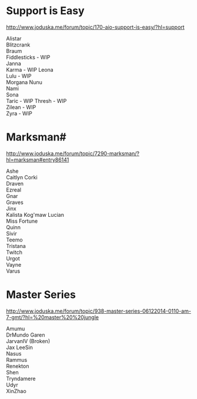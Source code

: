 Support is Easy
===================

http://www.joduska.me/forum/topic/170-aio-support-is-easy/?hl=support

Alistar		
Blitzcrank	
Braum		
Fiddlesticks - WIP	
Janna	
Karma - WIP	
Leona	
Lulu - WIP	
Morgana	
Nunu	
Nami	
Sona	
Taric - WIP	
Thresh - WIP	
Zilean - WIP	
Zyra - WIP	

Marksman#
===================

http://www.joduska.me/forum/topic/7290-marksman/?hl=marksman#entry86141

Ashe	
Caitlyn	
Corki	
Draven	
Ezreal	
Gnar	
Graves	
Jinx	
Kalista	
Kog'maw	
Lucian	
Miss Fortune	
Quinn	
Sivir	
Teemo	
Tristana	
Twitch	
Urgot	
Vayne	
Varus	


Master Series
===================

http://www.joduska.me/forum/topic/938-master-series-06122014-0110-am-7-gmt/?hl=%20master%20%20jungle

Amumu	
DrMundo	
Garen	
JarvanIV (Broken)	
Jax	
LeeSin	
Nasus	
Rammus	
Renekton	
Shen	
Tryndamere	
Udyr	
XinZhao	